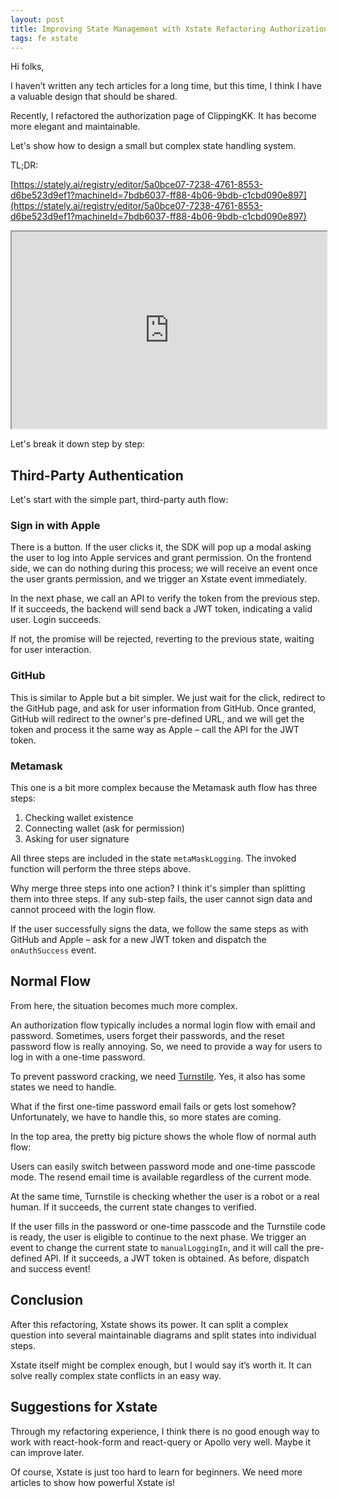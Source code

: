 ```yaml
---
layout: post
title: Improving State Management with Xstate Refactoring Authorization Flows
tags: fe xstate
---
```


Hi folks,

I haven’t written any tech articles for a long time, but this time, I think I have a valuable design that should be shared.

Recently, I refactored the authorization page of ClippingKK. It has become more elegant and maintainable.

Let's show how to design a small but complex state handling system.

TL;DR:

[https://stately.ai/registry/editor/5a0bce07-7238-4761-8553-d6be523d9ef1?machineId=7bdb6037-ff88-4b06-9bdb-c1cbd090e897](https://stately.ai/registry/editor/5a0bce07-7238-4761-8553-d6be523d9ef1?machineId=7bdb6037-ff88-4b06-9bdb-c1cbd090e897)

<iframe src="https://stately.ai/registry/editor/5a0bce07-7238-4761-8553-d6be523d9ef1?machineId=7bdb6037-ff88-4b06-9bdb-c1cbd090e897" width="100%" height="315px">
</iframe>

Let's break it down step by step:

## Third-Party Authentication

Let's start with the simple part, third-party auth flow:

### Sign in with Apple

There is a button. If the user clicks it, the SDK will pop up a modal asking the user to log into Apple services and grant permission. On the frontend side, we can do nothing during this process; we will receive an event once the user grants permission, and we trigger an Xstate event immediately.

In the next phase, we call an API to verify the token from the previous step. If it succeeds, the backend will send back a JWT token, indicating a valid user. Login succeeds.

If not, the promise will be rejected, reverting to the previous state, waiting for user interaction.

### GitHub

This is similar to Apple but a bit simpler. We just wait for the click, redirect to the GitHub page, and ask for user information from GitHub. Once granted, GitHub will redirect to the owner's pre-defined URL, and we will get the token and process it the same way as Apple – call the API for the JWT token.

### Metamask

This one is a bit more complex because the Metamask auth flow has three steps:

1. Checking wallet existence
2. Connecting wallet (ask for permission)
3. Asking for user signature

All three steps are included in the state `metaMaskLogging`. The invoked function will perform the three steps above.

Why merge three steps into one action? I think it's simpler than splitting them into three steps. If any sub-step fails, the user cannot sign data and cannot proceed with the login flow.

If the user successfully signs the data, we follow the same steps as with GitHub and Apple – ask for a new JWT token and dispatch the `onAuthSuccess` event.

## Normal Flow

From here, the situation becomes much more complex.

An authorization flow typically includes a normal login flow with email and password. Sometimes, users forget their passwords, and the reset password flow is really annoying. So, we need to provide a way for users to log in with a one-time password.

To prevent password cracking, we need [Turnstile](https://developers.cloudflare.com/turnstile/). Yes, it also has some states we need to handle.

What if the first one-time password email fails or gets lost somehow? Unfortunately, we have to handle this, so more states are coming.

In the top area, the pretty big picture shows the whole flow of normal auth flow:

Users can easily switch between password mode and one-time passcode mode. The resend email time is available regardless of the current mode.

At the same time, Turnstile is checking whether the user is a robot or a real human. If it succeeds, the current state changes to verified.

If the user fills in the password or one-time passcode and the Turnstile code is ready, the user is eligible to continue to the next phase. We trigger an event to change the current state to `manualLoggingIn`, and it will call the pre-defined API. If it succeeds, a JWT token is obtained. As before, dispatch and success event!

## Conclusion

After this refactoring, Xstate shows its power. It can split a complex question into several maintainable diagrams and split states into individual steps.

Xstate itself might be complex enough, but I would say it’s worth it. It can solve really complex state conflicts in an easy way.

## Suggestions for Xstate

Through my refactoring experience, I think there is no good enough way to work with react-hook-form and react-query or Apollo very well. Maybe it can improve later.

Of course, Xstate is just too hard to learn for beginners. We need more articles to show how powerful Xstate is!